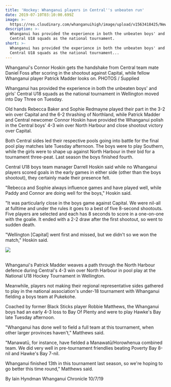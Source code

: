 ```yaml
---
title: 'Hockey: Whanganui players in Central''s unbeaten run'
date: 2019-07-10T03:10:00.699Z
image: >-
  https://res.cloudinary.com/whanganuihigh/image/upload/v1563418425/News/Connor_Patrick_Chron_10.7.19.jpg
description: >-
  Whanganui has provided the experience in both the unbeaten boys' and girls'
  Central U18 squads as the national tournament.
short: >-
  Whanganui has provided the experience in both the unbeaten boys' and girls'
  Central U18 squads as the national tournament...
---
```

Whanganui's Connor Hoskin gets the handshake from Central team mate Daniel Foss after scoring in the shootout against Capital, while fellow Whanganui player Patrick Madder looks on.
PHOTOS / Supplied

Whanganui has provided the experience in both the unbeaten boys' and girls' Central U18 squads as the national tournament in Wellington moved into Day Three on Tuesday.

Old hands Rebecca Baker and Sophie Redmayne played their part in the 3-2 win over Capital and the 6-2 thrashing of Northland, while Patrick Madder and Central newcomer Connor Hoskin have provided the Whanganui polish in the Central boys' 4-3 win over North Harbour and close shootout victory over Capital.

Both Central sides led their respective pools going into battle for the final pool play matches late Tuesday afternoon. The boys were to play Southern, while the girls were to shape up against North Harbour in their bid for a tournament three-peat. Last season the boys finished fourth.

Central U18 boys team manager Darrell Hoskin said while no Whanganui players scored goals in the early games in either side (other than the boys shootout), they certainly made their presence felt.

"Rebecca and Sophie always influence games and have played well, while Paddy and Connor are doing well for the boys," Hoskin said.

"It was particularly close in the boys game against Capital. We were nil-all at fulltime and under the rules it goes to a best of five 8-second shootouts. Five players are selected and each has 8 seconds to score in a one-on-one with the goalie. It ended with a 2-2 draw after the first shootout, so went to sudden death.

"Wellington \[Capital] went first and missed, but we didn't so we won the match," Hoskin said.

![](https://res.cloudinary.com/whanganuihigh/image/upload/v1563419879/News/SD46P2TKZNHYRJ4THWIFOT6LZQ.jpg)

\
Whanganui's Patrick Madder weaves a path through the North Harbour defence during Central's 4-3 win over North Harbour in pool play at the National U18 Hockey Tournament in Wellington.

Meanwhile, players not making their regional representative sides gathered to play in the national association's under-18 tournament with Whanganui fielding a boys team at Pukekohe.

Coached by former Black Sticks player Robbie Matthews, the Whanganui boys had an early 4-3 loss to Bay Of Plenty and were to play Hawke's Bay late Tuesday afternoon.

"Whanganui has done well to field a full team at this tournament, when other larger provinces haven't," Matthews said.

"Manawatū, for instance, have fielded a Manawatū/Horowhenua combined team. We did very well in pre-tournament friendlies beating Poverty Bay 8-nil and Hawke's Bay 7-nil.

Whanganui finished 13th in this tournament last season, so we're hoping to go better this time round," Matthews said.

By Iain Hyndman
Whanganui Chronicle 10/7/19
